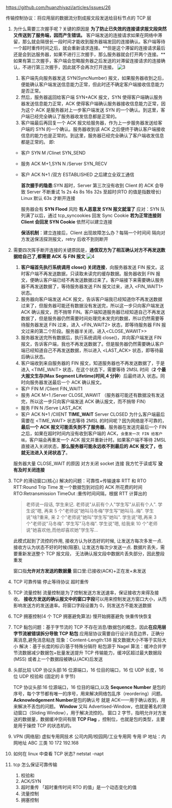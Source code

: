 https://github.com/huanzhiyazi/articles/issues/26

传输控制协议：将应用层的数据流分割成报文段发送给目标节点的 TCP 层

1. 为什么需要三次握手呢？关键的原因是 **为了防止已失效的连接请求报文段突然又传送到了服务端，因而产生错误。**
   客户端发送的连接请求如果在网络中滞留，那么就会隔很长一段时间才能收到服务器端发回的连接确认。客户端等待一个超时重传时间之后，就会重新请求连接。**但是这个滞留的连接请求最后还是会到达服务器，如果不进行三次握手，那么服务器就会打开两个连接。**如果有第三次握手，客户端会忽略服务器之后发送的对滞留连接请求的连接确认，不进行第三次握手，因此就不会再次打开连接。
   ![3](https://raw.githubusercontent.com/huanzhiyazi/articles/master/%E6%8A%80%E6%9C%AF/%E7%BD%91%E7%BB%9C/%E7%90%86%E8%A7%A3TCP%E4%B8%89%E6%AC%A1%E6%8F%A1%E6%89%8B%E5%92%8C%E5%9B%9B%E6%AC%A1%E6%8C%A5%E6%89%8B/images/tcp_connect.png)

   1. 客户端先向服务器发送 SYN(SyncNumber) 报文，如果服务器收到之后，便能确认客户端发送信息能力正常，但此时还不确定客户端接收信息能力是否正常。
   2. 然后，服务器返回给客户端 SYN+ACK 报文，SYN 使得客户端确认服务器发送信息能力正常，ACK 使得客户端确认服务器接收信息能力正常，因为这个 ACK 是服务器对上一步客户端发送 SYN 的一个确认。到这里，客户端已经完全确认了服务器收发信息都是正常的。
   3. 客户端最后再回复一个 ACK 报文给服务器，作为上一步服务器发送给客户端的 SYN 的一个确认。服务器收到该 ACK 之后便终于确认客户端接收信息的能力也是正常的。到这里，服务器已经完全确认了客户端收发信息都是正常的。
      即:

   - 客户 SYN M /Clinet SYN_SEND
   - 服务 ACK M+1,SYN N /Server SYN_RECV
   - 客户 ACK N+1 /双方 ESTABLISHED
     之后建立全双工通信

     **首次握手的隐患**:SYN 超时，Server 第三次没有收到 Client 的 ACK 会导致 Server 不断重试 1s 2s 4s 8s 16s 32s 至超时(RTO 的值是指数增⻓)
     Linux 默认 63s 才断开连接

     服务器会有 **SYN Flood** 风险 **有人恶意发 SYN 报文就溜了**
     应对：SYN 队列满了以后，通过 tcp_syncookies 回发 Sync Cookie **若为正常连接则 Client 会回发 SYN Cookie** 依然可以建立连接

     **保活机制**：建立连接后，Client 出现故障怎么办？每隔⼀个时间间
     隔向对方发送保活探测报文，retry 后收不到则断开

2. 需要四次挥手断开连接的关键原因是，**通信双方为了相互确认对方不再发送数据给自己了,都需要 ACK 与 FIN 报文**
   ![4](https://raw.githubusercontent.com/huanzhiyazi/articles/master/%E6%8A%80%E6%9C%AF/%E7%BD%91%E7%BB%9C/%E7%90%86%E8%A7%A3TCP%E4%B8%89%E6%AC%A1%E6%8F%A1%E6%89%8B%E5%92%8C%E5%9B%9B%E6%AC%A1%E6%8C%A5%E6%89%8B/images/tcp_disconnect.png)

   1. **客户端首先执行系统调用 close() 关闭连接**，向服务器发送 FIN 报文。这时客户端不再发送数据，只读取未读完的缓存数据。服务器收到 FIN 报文，便确认客户端已经不再发送数据过来了。客户端接下来需要确认服务器不再发送数据了，等待服务器发送 FIN 报文过来，进入 <FIN_WAIT1> 状态。
   2. 服务器向客户端发送 ACK 报文，告诉客户端我已经知道你不再发送数据过来了，但服务器可能还有数据没有发送完，所以这一步只向客户端发送 ACK 确认报文，而不捎带 FIN。客户端知道服务器已经知道自己不再发送数据了，但是服务器仍然需要时间处理完未发完的数据，所以仍然需要等待服务器发送 FIN 过来，进入 <FIN_WAIT2> 状态，即等待服务器 FIN 报文过来的第二个阶段。服务器半关闭，进入<CLOSE_WAWIT>>
   3. 服务器发送完所有数据后，执行系统调用 close()，并向客户端发送 FIN 报文，告诉客户端，我也不再发送数据了。但是服务器仍然需要确认客户端已经知道自己不再发送数据，所以进入 <LAST_ACK> 状态，即等待最后确认状态。
   4. 客户端收到来自服务器的 FIN 报文，知道服务器也不再发送数据了，于是进入 <TIME_WAIT> 状态，在这个状态下，需要等待 2MSL 时间（**2 个最大报文生存(Max Segment Lifetime)时间,4 分钟**）后最终进入 <CLOSED> 状态。同时向服务器发送最后一个 ACK 确认报文。

   - 客户 FIN M /Client FIN_WAIT1
   - 服务 ACK M+1 /Server CLOSE_WAWIT （服务器可能还有数据没有发送完，所以这一步只向客户端发送 ACK 确认报文，而不捎带 FIN）
   - 服务 FIN N /Serve LAST_ACK
   - 客户 ACK N+1 /ClIENT **TIME_WAIT** Server CLOSED
     为什么客户端最后需要在 <TIME_WAIT> 状态等待 2MSL 的时间呢？因为网络是不可靠的，**最后一个 ACK 报文可能丢失到不了服务器**。服务器在发送完最后一个 FIN 之后，如果在超时时间内没有收到客户端的 ACK，`会重发一次 FIN 给客户端`，客户端会再重发一个 ACK 报文并重新计时。如果客户端不等待 2MSL 直接进入关闭状态，**那么服务器可能永远收不到最后的 ACK 报文了，也就无法进入关闭状态了**。

   服务器大量 CLOSE_WAIT 的原因
   对方关闭 socket 连接 我方忙于读或写 **没有及时关闭连接**

3. TCP 的滑动窗口(核心)
   解决的问题：可靠性+传输速率
   RTT 和 RTO
   RTT:Round Trip Time 发一个数据包到对应的 ACK 所花费的时间
   RTO:Retransmission TimeOut :重传时间间隔，根据 RTT 计算出的

   > 老师说一段话, 学生来记.
   > 老师说"从前有个人"学生写"从前有个人". 学生说"嗯, 再来 5 个"老师说"她叫马冬梅"学生写"她叫马..梅". 学生说"啥?重来, 来 2 个"老师说"她叫"学生写"她叫". 学生说"嗯,再来 3 个"老师说"马冬梅". 学生写"马冬梅". 学生说"嗯, 给我来 10 个"老师说"她喜欢他,而他却喜欢她"学生写...

   此模式起到了流控的作用, 接收方认为状态好的时候, 让发送方每次多发一点. 接收方认为状态不好的时候(阻塞), 让发送方每次少发送一点.
   数据片丢失，需要重新发送整个 TCP 报文段，
   无法确认报文段中数据片丢失部分，因此整段重发

   窗口指**允许对方发送的数据量**
   窗口里:已接收(ACK)+正在发+未发送

4. TCP 可靠传输
   停止等待协议 超时重传
5. TCP 流量控制
   流量控制是为了控制发送方发送速率，保证接收方来得及接收。
   **接收方发送的确认报文中的窗口字段**可以用来控制发送方窗口大小，从而影响发送方的发送速率。将窗口字段设置为 0，则发送方不能发送数据

6. TCP 拥塞控制(4 个 TCP 拥塞避免算法)
   慢开始拥塞避免 快重传快恢复
7. TCP 黏包问题：基于字节流的 TCP 不存在消息/数据包的概念，因此**在应用层字节流被错误拆分导致 TCP 粘包**
   应用层协议需要自行设计消息边界，正确分离消息,避免消息粘连
   现象：Content-Length:138 报文数据大小不等于实际大小
   解决：基于长度的标识/基于特殊分隔符
   粘包源于 Nagel 算法：缓冲合并字节流数据减少数据包+批量发送提升 TCP 传输能力，缓冲区超过最大数据段(MSS) 或者上一个数据段被确认(ACK)后发送

8. 头部比较
   UDP 协议头部:16 位源端口，16 位目的端口，16 位 UDP 长度，16 位 UDP 校验和 (固定的 8 字节)

   TCP 协议头部:16 位源端口，16 位目的端口,以及
   **Sequence Number** 是包的序号，每个字节都有唯一的序号，用来解决网络包乱序（reordering）问题。
   **Acknowledgement Number**是包的确认号 就是 ACK——用于确认收到，用来解决不丢包的问题。
   **Window** 又叫 Advertised-Window，也就是著名的滑动窗口（Sliding Window），用于解决流控的。
   窗口 2 字节，指明允许对方发送的数据量，数据缓冲空间有限
   **TCP Flag** ，控制位，也就是包的类型，主要是用于操控 TCP 的状态机的。

9. VPN (网络层)
   虚拟专用网技术
   公司内网/校园网/工业专用网
   专用 IP 地址：内网地址 ABC 三类 10 172 192.168

10. 如何在 linux 中查看 TCP 状态?
    netstat -napt

11. tcp 怎么保证可靠传输
    1. 校验和
    2. ACK/SYN
    3. 超时重传 「超时重传时间 RTO 的值」是⼀个动态变化的值
    4. 流量控制
    5. 拥塞控制
